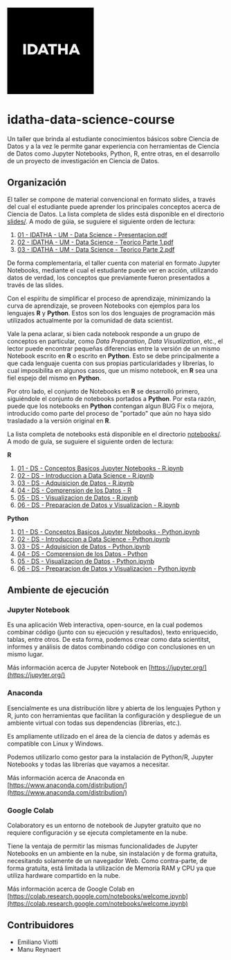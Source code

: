 ![IdathaLogo](notebooks/figures/idatha-logo.jpeg)

# idatha-data-science-course

Un taller que brinda al estudiante conocimientos básicos sobre Ciencia de Datos y a la vez le permite ganar experiencia con herramientas de Ciencia de Datos como Jupyter Notebooks, Python, R, entre otras, en el desarrollo de un proyecto de investigación en Ciencia de Datos.

## Organización

El taller se compone de material convencional en formato slides, a través del cual el estudiante puede aprender los principales conceptos acerca de Ciencia de Datos. La lista completa de slides está disponible en el directorio [slides/](slides). A modo de gúia, se suguiere el siguiente orden de lectura:

1. [01 - IDATHA - UM - Data Science - Presentacion.pdf](slides/01%20-%20IDATHA%20-%20UM%20-%20Data%20Science%20-%20Presentacion.pdf)
2. [02 - IDATHA - UM - Data Science - Teorico Parte 1.pdf](slides/02%20-%20IDATHA%20-%20UM%20-%20Data%20Science%20-%20Teorico%20Parte%201.pdf)
3. [03 - IDATHA - UM - Data Science - Teorico Parte 2.pdf](slides/03%20-%20IDATHA%20-%20UM%20-%20Data%20Science%20-%20Teorico%20Parte%202.pdf)

De forma complementaria, el taller cuenta con material en formato Jupyter Notebooks, mediante el cual el estudiante puede ver en acción, utilizando datos de verdad, los conceptos que previamente fueron presentados a través de las slides. 

Con el espíritu de simplificar el proceso de aprendizaje, minimizando la curva de aprendizaje, se proveen Notebooks con ejemplos para los lenguajes **R** y **Python**. Estos son los dos lenguajes de programación más utilizados actualmente por la comunidad de data scientist. 

Vale la pena aclarar, si bien cada notebook responde a un grupo de conceptos en particular, como _Data Preparation_, _Data Visualization_, etc., el lector puede encontrar pequeñas diferencias entre la versión de un mismo Notebook escrito en **R** o escrito en **Python**. Esto se debe principalmente a que cada lenguaje cuenta con sus propias particularidades y librerías, lo cual imposibilita en algunos casos, que un mismo notebook, en **R** sea una fiel espejo del mismo en **Python**. 

Por otro lado, el conjunto de Notebooks en **R** se desarrolló primero, siguiéndole el conjunto de notebooks portados a **Python**. Por esta razón, puede que los notebooks en **Python** contengan algun BUG Fix o mejora, introducido como parte del proceso de "portado" que aún no haya sido trasladado a la versión original en **R**. 

La lista completa de notebooks está disponible en el directorio [notebooks/](notebooks). A modo de guía, se suguiere el siguiente orden de lectura:

**R**

1. [01 - DS - Conceptos Basicos Jupyter Notebooks - R.ipynb](notebooks/01%20-%20DS%20-%20Conceptos%20Basicos%20Jupyter%20Notebooks%20-%20R.ipynb)
2. [02 - DS - Introduccion a Data Science - R.ipynb](notebooks/02%20-%20DS%20-%20Introduccion%20a%20Data%20Science%20-%20R.ipynb)
3. [03 - DS - Adquisicion de Datos - R.ipynb](notebooks/03%20-%20DS%20%20Adquisicion%20de%20Datos%20-%20R.ipynb)
4. [04 - DS - Comprension de los Datos - R](notebooks/04%20-%20DS%20-%20Comprension%20de%20los%20Datos%20-%20R.ipynb)
5. [05 - DS - Visualizacion de Datos - R.ipynb](notebooks/05%20-%20DS%20-%20Visualizacion%20de%20Datos%20-%20R.ipynb)
6. [06 - DS - Preparacion de Datos y Visualizacion - R.ipynb](notebooks/06%20-%20DS%20-%20Preparacion%20de%20Datos%20y%20Visualizacion%20-%20R.ipynb)


**Python**

1. [01 - DS - Conceptos Basicos Jupyter Notebooks - Python.ipynb](notebooks/01%20-%20DS%20-%20Conceptos%20Basicos%20Jupyter%20Notebooks%20-%20Python.ipynb)
2. [02 - DS - Introduccion a Data Science - Python.ipynb](notebooks/02%20-%20DS%20-%20Introduccion%20a%20Data%20Science%20-%20Python.ipynb)
3. [03 - DS - Adquisicion de Datos - Python.ipynb](notebooks/03%20-%20DS%20-%20Adquisicion%20de%20Datos%20%20Python.ipynb)
4. [04 - DS - Comprension de los Datos - Python](notebooks/04%20-%20DS%20-%20Comprension%20de%20los%20Datos%20-%20Python.ipynb)
5. [05 - DS - Visualizacion de Datos - Python.ipynb](notebooks/05%20-%20DS%20-%20Visualizacion%20de%20Datos%20%20Python.ipynb)
6. [06 - DS - Preparacion de Datos y Visualizacion - Python.ipynb](notebooks/06%20-%20DS%20-%20Preparacion%20de%20Datos%20y%20Visualizacion%20-%20Python.ipynb)

## Ambiente de ejecución

### Jupyter Notebook
Es una aplicación Web interactiva, open-source, en la cual podemos combinar código (junto con su ejecución y resultados), texto enriquecido, tablas, entre otros. De esta forma, podemos crear como data scientitst, informes y análisis de datos combinando código con conclusiones en un mismo lugar.

Más información acerca de Jupyter Notebook en [https://jupyter.org/](https://jupyter.org/)

### Anaconda

Esencialmente es una distribución libre y abierta de los lenguajes Python y R, junto con herramientas que facilitan la configuración y despliegue de un ambiente virtual con todas sus dependencias (librerías, etc.).

Es ampliamente utilizado en el área de la ciencia de datos y además es compatible con Linux y Windows. 

Podemos utilizarlo como gestor para la instalación de Python/R, Jupyter Notebooks y todas las librerías que vayamos a necesitar.

Más información acerca de Anaconda en [https://www.anaconda.com/distribution/](https://www.anaconda.com/distribution/)

### Google Colab

Colaboratory es un entorno de notebook de Jupyter gratuito que no requiere configuración y se ejecuta completamente en la nube.

Tiene la ventaja de permitir las mismas funcionalidades de Jupyter Notebooks en un ambiente en la nube, sin instalación y de forma gratuita, necesitando solamente de un navegador Web. Como contra-parte, de forma gratuita, está limitada la utilización de Memoria RAM y CPU ya que utiliza hardware compartido en la nube.

Más información acerca de Google Colab en [https://colab.research.google.com/notebooks/welcome.ipynb](https://colab.research.google.com/notebooks/welcome.ipynb)

## Contribuidores

* Emiliano Viotti
* Manu Reynaert
